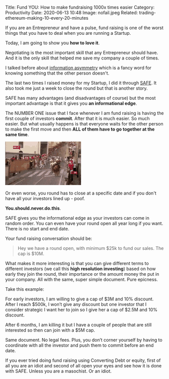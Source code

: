 Title: Fund YOU: How to make fundraising 1000x times easier
Category: Productivity 
Date: 2020-06-13 10:48
Image: nofail.jpeg
Related: trading-ethereum-making-10-every-20-minutes

If you are an Entrepreneur and have a pulse, fund raising is one of the worst things that you have to deal when you are running a Startup.

Today, I am going to show you **how to love it**.

Negotiating is the most important skill that any Entrepreneur should have. And it is the only skill that helped me save my company a couple of times.

I talked before about [information asymmetry](win-in-every-negotiation.html) which is a fancy word for knowing something that the other person doesn't.

The last two times I raised money for my Startup, I did it through [SAFE](https://fundersclub.com/learn/safe-primer/safe-primer/safe/). It also took me just a week to close the round but that is another story.

SAFE has many advantages (and disadvantages of course) but the most important advantage is that it gives you **an informational edge**.

The NUMBER ONE issue that I face whenever I am fund raising is having the first couple of investors **commit**. After that it is much easier. So much easier. But what usually happens is that everyone waits for the other person to make the first move and then **ALL of them have to go together at the same time**.

![](/images/bulls.gif)

Or even worse, you round has to close at a specific date and if you don't have all your investors lined up - poof.

**You.should.never.do.this**.

SAFE gives you the informational edge as your investors can come in random order. You can even have your round open all year long if you want. There is no start and end date.

Your fund raising conversation should be:

> Hey we have a round open, with minimum $25k to fund our sales. The cap is $10M.

What makes it more interesting is that you can give different terms to different investors (we call this **high resolution investing**) based on how early they join the round, their importance or the amount money the put in your company. All with the same, super simple document. Pure epicness.

Take this example:

For early investors, I am willing to give a cap of $3M and 10% discount. After I reach $500k, I won’t give any discount but one investor that I consider strategic I want her to join so I give her a cap of $2.5M and 10% discount.

After 6 months, I am killing it but I have a couple of people that are still interested so then can join with a $5M cap.

Same document. No legal fees. Plus, you don’t corner yourself by having to coordinate with all the investor and push them to commit before an end date.

If you ever tried doing fund raising using Converting Debt or equity, first of all you are an idiot and second of all open your eyes and see how it is done with SAFE. Unless you are a masochist. Or an idiot.

